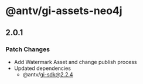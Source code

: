 # @antv/gi-assets-neo4j

## 2.0.1

### Patch Changes

- Add Watermark Asset and change publish process
- Updated dependencies
  - @antv/gi-sdk@2.2.4
